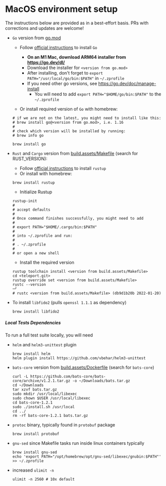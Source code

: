 # MacOS environment setup

The instructions below are provided as in a best-effort basis.
PRs with corrections and updates are welcome!

* `Go` version from
  [go.mod](https://github.com/gravitational/teleport/blob/master/go.mod#L3)
  
  * Follow [official instructions](https://go.dev/doc/install) to install `Go`
    * **On an M1 Mac, download ARM64 installer from https://go.dev/dl/**
    * Download the installer for `<version from go.mod>`  
    * After installing, don't forget to `export PATH="/usr/local/go/bin:$PATH"` in `~/.zprofile`
    * If you need other go versions, see https://go.dev/doc/manage-install
      * You will need to add `export PATH="$HOME/go/bin:$PATH"` to the `~/.zprofile`

  * Or install required version of `Go` with homebrew:

  ```shell
  # if we are not on the latest, you might need to install like this:
  # brew install go@<version from go.mod>, i.e. 1.16
  #
  # check which version will be installed by running:
  # brew info go
  
  brew install go
  ````

* `Rust` and `Cargo` version from
  [build.assets/Makefile](https://github.com/gravitational/teleport/blob/master/build.assets/Makefile#L21)
  (search for RUST_VERSION):

  * Follow [official instructions](https://www.rust-lang.org/tools/install) to install `rustup`
  *  Or install with homebrew:
  
  ```shell
  brew install rustup
  ```
  
  * Initialize Rustup
  
  ```shell
  rustup-init
  #
  # accept defaults
  #
  # Once command finishes successfully, you might need to add
  # 
  # export PATH="$HOME/.cargo/bin:$PATH"
  # 
  # into ~/.zprofile and run:
  # 
  # . ~/.zprofile
  # 
  # or open a new shell
  ```
  
  * Install the required version
  
  ```shell
  rustup toolchain install <version from build.assets/Makefile>
  cd <teleport.git>
  rustup override set <version from build.assets/Makefile>
  rustc --version                                                                                                                                                                  ─╯
  # rustc <version from build.assets/Makefile> (db9d1b20b 2022-01-20)
  ```

* To install `libfido2` (pulls `openssl 1.1.1` as dependency)
 
  ```shell
  brew install libfido2
  ```

##### Local Tests Dependencies
 
To run a full test suite locally, you will need

* `helm` and `helm3-unittest` plugin
 
  ```shell
  brew install helm
  helm plugin install https://github.com/vbehar/helm3-unittest
  ```
  
* `bats-core` version from [build.assets/Dockerfile](https://github.com/gravitational/teleport/blob/master/build.assets/Dockerfile#L183) (search for `bats-core`)

  ```shell
  curl -L https://github.com/bats-core/bats-core/archive/v1.2.1.tar.gz -o ~/Downloads/bats.tar.gz
  cd ~/Downloads
  tar xzvf bats.tar.gz
  sudo mkdir /usr/local/libexec
  sudo chown $USER /usr/local/libexec
  cd bats-core-1.2.1
  sudo ./install.sh /usr/local
  cd ../
  rm -rf bats-core-1.2.1 bats.tar.gz
  ```

* `protoc` binary, typically found in `protobuf` package 

  ```shell
  brew install protobuf
  ```

* `gnu-sed` since Makefile tasks run inside linux containers typically

  ```shell
  brew install gnu-sed
  echo 'export PATH="/opt/homebrew/opt/gnu-sed/libexec/gnubin:$PATH"' >> ~/.zprofile
  ```
  
* increased `ulimit -n`
  
  ```shell
  ulimit -n 2560 # 10x default
  ```
